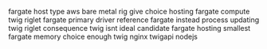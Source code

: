 fargate host type aws bare metal rig give choice hosting fargate compute twig riglet fargate primary driver reference fargate instead process updating twig riglet consequence twig isnt ideal candidate fargate hosting smallest fargate memory choice enough twig nginx twigapi nodejs